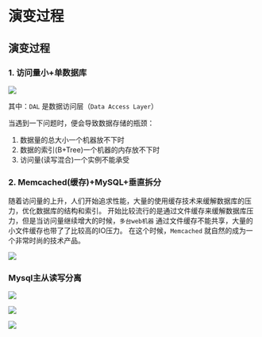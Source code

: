 # 演变过程

## 演变过程


### 1. 访问量小+单数据库

![](/images/architecture_evolution/ae01.png)

其中：`DAL` 是数据访问层（`Data Access Layer`）

当遇到一下问题时，便会导致数据存储的瓶颈：

1. 数据量的总大小一个机器放不下时
2. 数据的索引(B+Tree)一个机器的内存放不下时
3. 访问量(读写混合)一个实例不能承受

### 2. Memcached(缓存)+MySQL+垂直拆分

随着访问量的上升，人们开始追求性能，大量的使用缓存技术来缓解数据库的压力，优化数据库的结构和索引。
开始比较流行的是通过文件缓存来缓解数据库压力，但是当访问量继续增大的时候，`多台web机器` 通过文件缓存不能共享，大量的小文件缓存也带了了比较高的IO压力。
在这个时候，`Memcached` 就自然的成为一个非常时尚的技术产品。

![](/images/architecture_evolution/ae02.png)

### Mysql主从读写分离


![](/images/architecture_evolution/ae03.png)



![](/images/architecture_evolution/ae04.png)



![](/images/architecture_evolution/ae05.png)

